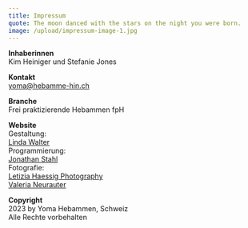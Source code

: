 ```yaml
---
title: Impressum
quote: The moon danced with the stars on the night you were born.
image: /upload/impressum-image-1.jpg
---
```

**Inhaberinnen**\
Kim Heiniger und Stefanie Jones

**Kontakt**\
yoma@hebamme-hin.ch

**Branche**\
Frei praktizierende Hebammen fpH

**Website**\
Gestaltung: \
[Linda Walter](www.linda-walter.com) \
Programmierung: \
[Jonathan Stahl ](https://jonathanstahl.ch "https\://jonathanstahl.ch")\
Fotografie: \
[Letizia Haessig Photography](https://lety.ch "https\://lety.ch")\
[Valeria Neurauter](https://www.instagram.com/valeria.neurauter/?hl=de)

**Copyright**\
2023 by Yoma Hebammen, Schweiz\
Alle Rechte vorbehalten